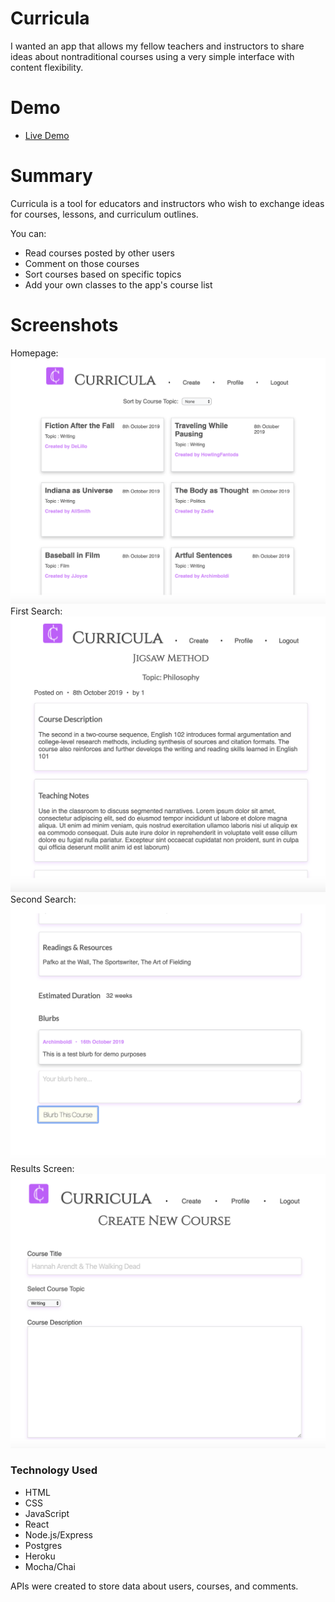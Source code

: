 # Curricula

I wanted an app that allows my fellow teachers and instructors to share ideas about nontraditional courses using a very simple interface with content flexibility. 
 

# Demo

  - [Live Demo](https://curricula.ngblanchard.now.sh/login)


# Summary

Curricula is a tool for educators and instructors who wish to exchange ideas for courses, lessons, and curriculum outlines. 

You can:
  - Read courses posted by other users
  - Comment on those courses
  - Sort courses based on specific topics
  - Add your own classes to the app's course list

# Screenshots
Homepage:
![Homepage](/screenshots/courselist.png)
First Search:
![First Search](/screenshots/course.png)
Second Search:
![Second Search](/screenshots/comment.png)
Results Screen:
![Results](/screenshots/createcourse.png)

### Technology Used

* HTML
* CSS
* JavaScript
* React
* Node.js/Express
* Postgres
* Heroku
* Mocha/Chai

APIs were created to store data about users, courses, and comments.

